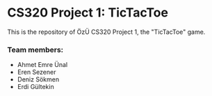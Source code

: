 CS320 Project 1: TicTacToe
========================

This is the repository of ÖzÜ CS320 Project 1, the "TicTacToe" game.

### Team members:

* Ahmet Emre Ünal
* Eren Sezener
* Deniz Sökmen
* Erdi Gültekin